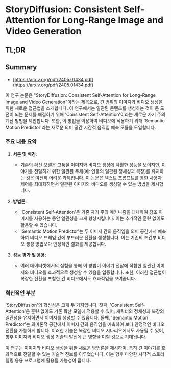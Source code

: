 # StoryDiffusion: Consistent Self-Attention for Long-Range Image and Video Generation
## TL;DR
## Summary
- [https://arxiv.org/pdf/2405.01434.pdf](https://arxiv.org/pdf/2405.01434.pdf)

이 연구 논문은 "StoryDiffusion: Consistent Self-Attention for Long-Range Image and Video Generation"이라는 제목으로, 긴 범위의 이미지와 비디오 생성을 위한 새로운 접근법을 소개합니다. 이 연구에서는 일관된 콘텐츠를 생성하는 것이 큰 도전이 되는 문제를 해결하기 위해 'Consistent Self-Attention'이라는 새로운 자기 주의 계산 방법을 제안합니다. 또한, 이 방법을 이용하여 비디오에 적용하기 위해 'Semantic Motion Predictor'라는 새로운 의미 공간 시간적 움직임 예측 모듈을 도입합니다.

### 주요 내용 요약

1. **서론 및 배경**:
   - 기존의 확산 모델은 고품질 이미지와 비디오 생성에 탁월한 성능을 보이지만, 이야기를 전달하기 위한 일관된 주체(예: 인물의 일관된 정체성과 복장)를 유지하는 것은 여전히 어려운 과제입니다. 이 논문은 텍스트 프롬프트를 통한 사용자 제어를 최대화하면서 일관된 이미지와 비디오를 생성할 수 있는 방법을 제시합니다.

2. **방법론**:
   - 'Consistent Self-Attention'은 기존 자기 주의 메커니즘을 대체하여 참조 이미지를 사용하는 동안 일관성을 크게 향상시킵니다. 이는 추가적인 훈련 없이도 활용할 수 있습니다.
   - 'Semantic Motion Predictor'는 두 이미지 간의 움직임을 의미 공간에서 예측하여 비디오 프레임 간에 부드러운 전환을 생성합니다. 이는 기존의 조건부 비디오 생성 방법보다 안정적인 결과를 제공합니다.

3. **성능 평가 및 응용**:
   - 여러 데이터셋에서의 실험을 통해 이 방법이 이야기 전달에 적합한 일관된 이미지와 비디오를 효과적으로 생성할 수 있음을 입증합니다. 또한, 이러한 접근법이 복잡한 전환을 포함한 긴 비디오에서도 효과적임을 보여줍니다.

### 혁신적인 부분
'StoryDiffusion'의 혁신성은 크게 두 가지입니다. 첫째, 'Consistent Self-Attention'은 훈련 없이도 기존 확산 모델에 적용할 수 있어, 캐릭터의 정체성과 복장의 일관성을 유지하면서 이미지를 생성할 수 있습니다. 둘째, 'Semantic Motion Predictor'는 의미론적 공간에서 이미지 간의 움직임을 예측하여 보다 안정적인 비디오 전환을 가능하게 합니다. 이러한 기술은 복잡한 비디오 시나리오에서도 사용될 수 있어, 향후 이미지와 비디오 생성 기술의 발전에 큰 영향을 미칠 것으로 기대됩니다.

이 연구는 이미지와 비디오 생성을 위한 새로운 방법론을 제시하며, 특히 긴 이야기를 효과적으로 전달할 수 있는 기술적 진보를 이루었습니다. 이는 향후 다양한 시각적 스토리텔링 응용 프로그램에 활용될 가능성이 큽니다.
